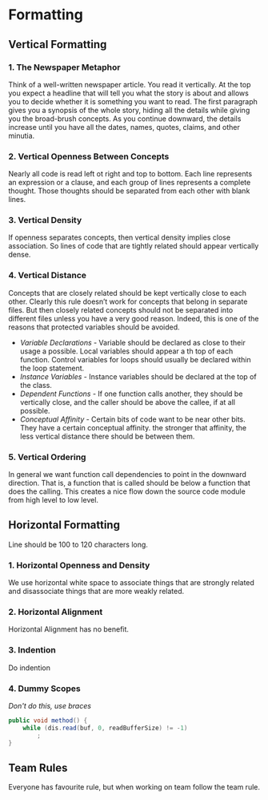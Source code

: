 # Formatting

## Vertical Formatting

### 1. The Newspaper Metaphor

Think of a well-written newspaper article. You read it vertically. At the top you expect a
headline that will tell you what the story is about and allows you to decide whether it is
something you want to read. The first paragraph gives you a synopsis of the whole story,
hiding all the details while giving you the broad-brush concepts. As you continue downward,
the details increase until you have all the dates, names, quotes, claims, and other minutia.

### 2. Vertical Openness Between Concepts

Nearly all code is read left ot right and top to bottom. Each line represents an expression or
a clause, and each group of lines represents a complete thought. Those thoughts should be
separated from each other with blank lines.

### 3. Vertical Density

If openness separates concepts, then vertical density implies close association. So lines
of code that are tightly related should appear vertically dense.

### 4. Vertical Distance

Concepts that are closely related should be kept vertically close to each other.
Clearly this rule doesn’t work for concepts that belong in separate files. But then closely
related concepts should not be separated into different files unless you have a very good
reason. Indeed, this is one of the reasons that protected variables should be avoided.

- *Variable Declarations* - Variable should be declared as close to their usage a possible. Local variables should
  appear a th top of each function. Control variables for loops should usually be declared
  within the loop statement.
- *Instance Variables* - Instance variables should be declared at the top of the class.
- *Dependent Functions* - If one function calls another, they should be vertically close,
  and the caller should be above the callee, if at all possible.
- *Conceptual Affinity* - Certain bits of code want to be near other bits. They have a certain
  conceptual affinity. the stronger that affinity, the less vertical distance there should be
  between them.

### 5. Vertical Ordering

In general we want function call dependencies to point in the downward direction. That is,
a function that is called should be below a function that does the calling. This creates a
nice flow down the source code module from high level to low level.

## Horizontal Formatting

Line should be 100 to 120 characters long.

### 1. Horizontal Openness and Density

We use horizontal white space to associate things that are strongly related and disassociate
things that are more weakly related.

### 2. Horizontal Alignment

Horizontal Alignment has no benefit.

### 3. Indention

Do indention

### 4. Dummy Scopes

*Don't do this, use braces*

```java
public void method() {
    while (dis.read(buf, 0, readBufferSize) != -1)
        ;
}
```

## Team Rules

Everyone has favourite rule, but when working on team follow
the team rule.

